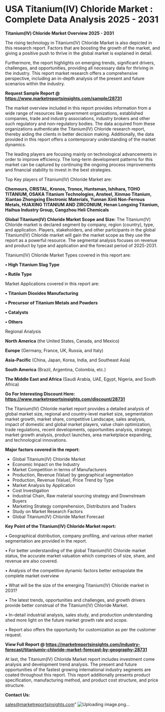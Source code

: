 # USA Titanium(IV) Chloride Market : Complete Data Analysis 2025 - 2031

<Strong> Titanium(IV) Chloride Market Overview 2025 - 2031</strong>

The rising technology in Titanium(IV) Chloride Market is also depicted in this research report. Factors that are boosting the growth of the market, and giving a positive push to thrive in the global market is explained in detail.

Furthermore, the report highlights on emerging trends, significant drivers, challenges, and opportunities, providing all necessary data for thriving in the industry. This report market research offers a comprehensive perspective, including an in-depth analysis of the present and future scenarios within the industry.

<strong>Request Sample Report @ <a href=https://www.marketreportsinsights.com/sample/28731>https://www.marketreportsinsights.com/sample/28731</a></strong>

The market overview included in this report provides information from a wide range of resources like government organizations, established companies, trade and industry associations, industry brokers and other such regulatory and non-regulatory bodies. The data acquired from these organizations authenticate the Titanium(IV) Chloride research report, thereby aiding the clients in better decision making. Additionally, the data provided in this report offers a contemporary understanding of the market dynamics.

The leading players are focusing mainly on technological advancements in order to improve efficiency. The long-term development patterns for this market can be captured by continuing the ongoing process improvements and financial stability to invest in the best strategies.

Top Key players of Titanium(IV) Chloride Market are:

<strong>Chemours, CRISTAL, Kronos, Tronox, Huntsman, Ishihara, TOHO TITANIUM, OSAKA Titanium Technologies, Ansteel, Xinmao Titanium, Xiantao Zhongxing Electronic Materials, Yunnan Xinli Non-Ferrous Metals, HUAXING TITANIUM AND ZIRCONIUM, Henan Longxing Titanium, Haihua Industry Group, Cangzhou Heli Chemicals</strong>

<strong><b>Global Titanium(IV) Chloride Market Scope and Size:</b></strong>
The Titanium(IV) Chloride market is declared segment by company, region (country), type, and application. Players, stakeholders, and other participants in the global Titanium(IV) Chloride market will gain the market scope as they use the report as a powerful resource. The segmental analysis focuses on revenue and product by type and application and the forecast period of 2025-2031.

Titanium(IV) Chloride Market Types covered in this report are:

<strong>• High Titanium Slag Type

• Rutile Type</strong>

Market Applications covered in this report are:

<strong>• Titanium Dioxides Manufacturing

• Precursor of Titanium Metals and Powders

• Catalysts

• Others</strong> 

Regional Analysis

<strong>North America</strong> (the United States, Canada, and Mexico)

<strong>Europe</strong> (Germany, France, UK, Russia, and Italy)

<strong>Asia-Pacific</strong> (China, Japan, Korea, India, and Southeast Asia)

<strong>South America</strong> (Brazil, Argentina, Colombia, etc.)

<strong>The Middle East and Africa</strong> (Saudi Arabia, UAE, Egypt, Nigeria, and South Africa)

<strong>Go For Interesting Discount Here: <a href=https://www.marketreportsinsights.com/discount/28731>https://www.marketreportsinsights.com/discount/28731</a></strong>

The Titanium(IV) Chloride market report provides a detailed analysis of global market size, regional and country-level market size, segmentation market growth, market share, competitive Landscape, sales analysis, impact of domestic and global market players, value chain optimization, trade regulations, recent developments, opportunities analysis, strategic market growth analysis, product launches, area marketplace expanding, and technological innovations.

<strong><b>Major factors covered in the report:</b></strong>
<ul>
  <li>Global Titanium(IV) Chloride Market </li>
  <li>Economic Impact on the Industry</li>
  <li>Market Competition in terms of Manufacturers</li>
  <li>Production, Revenue (Value) by geographical segmentation</li>
  <li>Production, Revenue (Value), Price Trend by Type</li>
  <li>Market Analysis by Application</li>
  <li>Cost Investigation</li>
  <li>Industrial Chain, Raw material sourcing strategy and Downstream Buyers</li>
  <li>Marketing Strategy comprehension, Distributors and Traders</li>
  <li>Study on Market Research Factors</li>
  <li>Global Titanium(IV) Chloride Market Forecast</li>
</ul>

<strong><b>Key Point of the Titanium(IV) Chloride Market report:</b></strong>

• Geographical distribution, company profiling, and various other market segmentation are provided in the report.

• For better understanding of the global Titanium(IV) Chloride market status, the accurate market valuation which comprises of size, share, and revenue are also covered.

• Analysis of the competitive dynamic factors better extrapolate the complete market overview

• What will be the size of the emerging Titanium(IV) Chloride market in 2031?

• The latest trends, opportunities and challenges, and growth drivers provide better construal of the Titanium(IV) Chloride Market.

• In-detail industrial analysis, sales study, and production understanding shed more light on the future market growth rate and scope.

• Report also offers the opportunity for customization as per the customer request.

<strong><b>View Full Report @ <a href=https://marketreportsinsights.com/industry-forecast/titaniumiv-chloride-market-forecast-by-geography-28731>https://marketreportsinsights.com/industry-forecast/titaniumiv-chloride-market-forecast-by-geography-28731</a></b></strong>


At last, the Titanium(IV) Chloride Market report includes investment come analysis and development trend analysis. The present and future opportunities of the fastest growing international industry segments are coated throughout this report. This report additionally presents product specification, manufacturing method, and product cost structure, and price structure.

<strong>Contact Us:</strong>

sales@marketreportsinsights.com"
![Uploading image.png…]()
